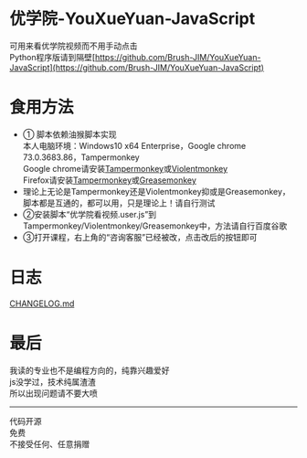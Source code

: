 # 优学院-YouXueYuan-JavaScript
可用来看优学院视频而不用手动点击  
Python程序版请到隔壁[https://github.com/Brush-JIM/YouXueYuan-JavaScript](https://github.com/Brush-JIM/YouXueYuan-JavaScript)
# 食用方法  
* ① 脚本依赖油猴脚本实现  
    本人电脑环境：Windows10 x64 Enterprise，Google chrome 73.0.3683.86，Tampermonkey  
    Google chrome请安装[Tampermonkey](https://tampermonkey.net/)或[Violentmonkey](https://violentmonkey.github.io/)  
    Firefox请安装[Tampermonkey](https://addons.mozilla.org/en-US/firefox/addon/tampermonkey/)或[Greasemonkey](https://addons.mozilla.org/en-US/firefox/addon/greasemonkey/)  
* 理论上无论是Tampermonkey还是Violentmonkey抑或是Greasemonkey，脚本都是互通的，都可以用，只是理论上！请自行测试  
* ②安装脚本“优学院看视频.user.js”到Tampermonkey/Violentmonkey/Greasemonkey中，方法请自行百度谷歌   
* ③打开课程，右上角的“咨询客服”已经被改，点击改后的按钮即可  

# 日志
[CHANGELOG.md](https://github.com/Brush-JIM/YouXueYuan-JavaScript/blob/master/CHANGELOG.md)
  
# 最后  
我读的专业也不是编程方向的，纯靠兴趣爱好  
js没学过，技术纯属渣渣  
所以出现问题请不要大喷  
  
---
代码开源  
免费  
不接受任何、任意捐赠  
